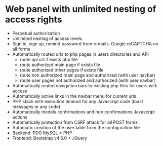 # Web panel with unlimited nesting of access rights

+ Perpetual authorization
+ Unlimited nesting of access levels
+ Sign in, sign up, remind password from e-mails. Google reCAPTCHA on all forms
+ Automatically routed urls to php pages in users directories and API
  + route api url if exists php file
  + route authorized main page if exists file
  + route authorized other pages if exists file
  + route non authorized main page and authorized (with user navbar)
  + route user pages not authorized and authorized (with user navbar)
+ Automatically routed navigation bars to existing php files for users with access
+ Automatically active links in the navbar menu for current urls
+ PHP stack with execution timeout for any Javascript code (toast messages or any code)
+ Automatically modals confirmations and non confirmations Javascript actions
+ Automatically protection from CSRF attack for all POST forms
+ Automatic creation of the user table from the configuration file
+ Backend: PDO MySQL + PHP
+ Frontend: Bootstrap v4.6.0 + JQuery
